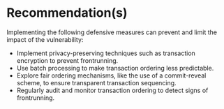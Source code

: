# Recommendation(s)

Implementing the following defensive measures can prevent and limit the impact of the vulnerability:

- Implement privacy-preserving techniques such as transaction encryption to prevent frontrunning.
- Use batch processing to make transaction ordering less predictable.
- Explore fair ordering mechanisms, like the use of a commit-reveal scheme, to ensure transparent transaction sequencing.
- Regularly audit and monitor transaction ordering to detect signs of frontrunning.
